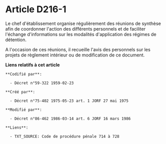 # Article D216-1

Le chef d'établissement organise régulièrement des réunions de synthèse afin de coordonner l'action des différents personnels
et de faciliter l'échange d'informations sur les modalités d'application des régimes de détention.

A l'occasion de ces réunions, il recueille l'avis des personnels sur les projets de règlement intérieur ou de modification de
ce document.

**Liens relatifs à cet article**

	**Codifié par**:

	  - Décret n°59-322 1959-02-23

	**Créé par**:

	  - Décret n°75-402 1975-05-23 art. 1 JORF 27 mai 1975

	**Modifié par**:

	  - Décret n°86-462 1986-03-14 art. 6 JORF 16 mars 1986

	**Liens**:

	  - TXT_SOURCE: Code de procédure pénale 714 à 728
